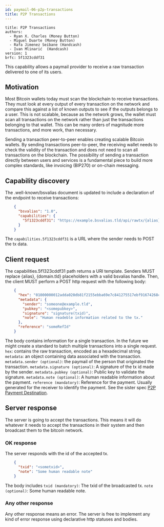 ```yaml
---
id: paymail-06-p2p-transactions
title: P2P Transactions
---
```


```
title: P2P Transactions
authors:
  - Ryan X. Charles (Money Button)
  - Miguel Duarte (Money Button)
  - Rafa Jimenez Seibane (Handcash)
  - Ivan Mlinarić  (Handcash)
version: 1
brfc: 5f1323cddf31
```

This capability allows a paymail provider to receive a raw transaction delivered to one of its users.

## Motivation

Most Bitcoin wallets today must scan the blockchain to receive transactions. They must look at every output of every transaction on the network and compare this against a list of known outputs to see if the outputs belongs to a user. This is not scalable, because as the network grows, the wallet must scan all transactions on the network rather than just the transactions belonging to that wallet. This can be many orders of magnitude more transactions, and more work, than necessary.

Sending a transaction peer-to-peer enables creating scalable Bitcoin wallets. By sending transactions peer-to-peer, the receiving wallet needs to check the validity of the transaction and does not need to scan all transactions on the blockchain.
The possibility of sending a transaction directly between users and services is a fundamental piece to build more complex standards, like invoicing (BIP270) or on-chain messaging.

## Capability discovery

The .well-known/bsvalias document is updated to include a declaration of the endpoint to receive transactions:
```json
    {
      "bsvalias": "1.0",
      "capabilities": {
        "5f1323cddf31": "https://example.bsvalias.tld/api/rawtx/{alias}@{domain.tld}"
      }
    }
```
The `capabilities.5f1323cddf31` is a URL where the sender needs to POST the tx data.

## Client request

The capabilities.5f1323cddf31 path returns a URI template. Senders MUST replace {alias}, {domain.tld} placeholders with a valid bsvalias handle. Then, the client MUST perform a POST http request with the following body:
```json
    { 
      "hex": "01000000012adda020db81f2155ebba69e7c841275517ebf91674268c32ff2f5c7e2853b2c010000006b483045022100872051ef0b6c47714130c12a067db4f38b988bfc22fe270731c2146f5229386b02207abf68bbf092ec03e2c616defcc4c868ad1fc3cdbffb34bcedfab391a1274f3e412102affe8c91d0a61235a3d07b1903476a2e2f7a90451b2ed592fea9937696a07077ffffffff02ed1a0000000000001976a91491b3753cf827f139d2dc654ce36f05331138ddb588acc9670300000000001976a914da036233873cc6489ff65a0185e207d243b5154888ac00000000",
      "metadata": {
        "sender": "someone@example.tld",
        "pubkey": "<somepubkey>",
        "signature": "signature(txid)",
        "note": "Human readeble information related to the tx."
      },
      "reference": "someRefId"
    }
```
The body contains information for a single transaction. In the future we might create a standard to batch multiple transactions into a single request.
`hex`: contains the raw transaction, encoded as a hexadecimal string.
`metadata`: an object containing data associated with the transaction.
`metadata.sender (optional)`: the paymail of the person that originated the transaction.
`metadata.signature (optional)`: A signature of the tx id made by the sender.
`metadata.pubkey (optional)`: Public key to validate the signature.
`metadata.note (optional)`: A human readable information about the payment.
`reference (mandatory)`: Reference for the payment. Usually generated for the receiver to identify the payment. See the sister spec [P2P Payment Destination](paymail-07-p2p-payment-destination.md).

## Server response

The server is going to accept the transactions. This means it will do whatever it needs to accept the transactions in their system and then broadcast them to the bitcoin network.

### OK response
The server responds with the id of the accepted tx.
```json
    {
      "txid": "<sometxid>",
      "note": "Some human readable note"
    }
```
The body includes
`txid (mandatory)`: The txid of the broadcasted tx.
`note (optional)`: Some human readable note.

### Any other response

Any other response means an error. The server is free to implement any kind of error response using declarative http statuses and bodies.
